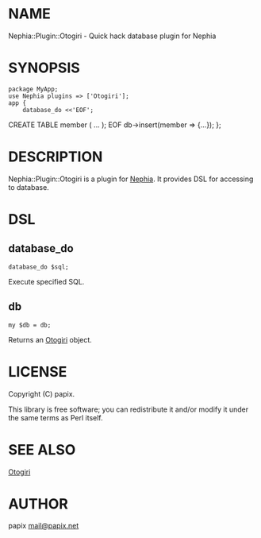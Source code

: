 # NAME

Nephia::Plugin::Otogiri - Quick hack database plugin for Nephia

# SYNOPSIS

    package MyApp;
    use Nephia plugins => ['Otogiri'];
    app {
        database_do <<'EOF';
CREATE TABLE member (
    ...
);
EOF
        db->insert(member => {...});
    };

# DESCRIPTION

Nephia::Plugin::Otogiri is a plugin for [Nephia](http://search.cpan.org/perldoc?Nephia). It provides DSL for accessing to database.

# DSL

## database\_do

    database_do $sql;

Execute specified SQL.

## db

    my $db = db;

Returns an [Otogiri](http://search.cpan.org/perldoc?Otogiri) object.

# LICENSE

Copyright (C) papix.

This library is free software; you can redistribute it and/or modify
it under the same terms as Perl itself.

# SEE ALSO

[Otogiri](http://search.cpan.org/perldoc?Otogiri)

# AUTHOR

papix <mail@papix.net>
